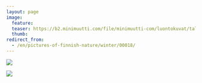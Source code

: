 ```yaml
---
layout: page
image:
  feature:
  teaser: https://b2.minimuutti.com/file/minimuutti-com/luontokuvat/talvi/DSC20220-245px.jpg
  thumb:
redirect_from:
  - /en/pictures-of-finnish-nature/winter/00018/
---
```


![](https://b2.minimuutti.com/file/minimuutti-com/luontokuvat/talvi/DSC20220-800px.jpg)

![](https://b2.minimuutti.com/file/minimuutti-com/luontokuvat/talvi/DSC20286-800px.jpg)
